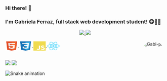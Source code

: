 ### Hi there! 👋 
### I'm Gabriela Ferraz, full stack web development student! 😋👩‍💻

<div align="center">
  <a href="https://github.com/GabiFerraz">
  <img height="180em" src="https://github-readme-stats.vercel.app/api?username=GabiFerraz&show_icons=true&theme=highcontrast&include_all_commits=true&count_private=true"/>
  <img height="180em" src="https://github-readme-stats.vercel.app/api/top-langs/?username=GabiFerraz&layout=compact&langs_count=7&theme=highcontrast"/>
</div>

<div style="display: inline_block"><br>
  <img align="center" alt="Gabi-HTML" height="30" width="40" src="https://raw.githubusercontent.com/devicons/devicon/master/icons/html5/html5-original.svg">
  <img align="center" alt="Gabi-CSS" height="30" width="40" src="https://raw.githubusercontent.com/devicons/devicon/master/icons/css3/css3-original.svg">
  <img align="center" alt="Gabi-Js" height="30" width="40" src="https://raw.githubusercontent.com/devicons/devicon/master/icons/javascript/javascript-plain.svg">
  <img align="center" alt="Gabi-React" height="30" width="40" src="https://raw.githubusercontent.com/devicons/devicon/master/icons/react/react-original.svg">
  <img align="right" alt="Gabi-pic" height="150" style="border-radius:50px;" src="https://user-images.githubusercontent.com/86019539/146981202-ec7a8177-54d0-4f9c-8d91-893c9e19f0a6.png">
</div>

  ##

<div> 
  <a href="https://www.instagram.com/gabimferraz/" target="_blank"><img src="https://img.shields.io/badge/-Instagram-%23E4405F?style=for-the-badge&logo=instagram&logoColor=white" target="_blank"></a>
  <a href="https://www.linkedin.com/in/gabriela-de-mesquita-ferraz-a3a017b0/" target="_blank"><img src="https://img.shields.io/badge/-LinkedIn-%230077B5?style=for-the-badge&logo=linkedin&logoColor=white" target="_blank"></a> 
 
  ![Snake animation](https://github.com/GabiFerraz/GabiFerraz/blob/output/github-contribution-grid-snake.svg)
 
</div>
